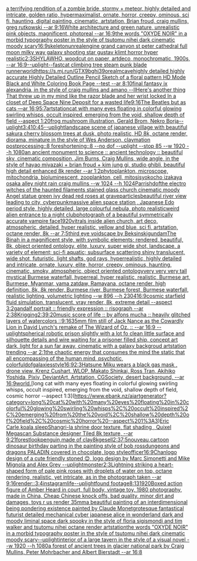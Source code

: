 [a terrifying rendition of a zombie bride, stormy + meteor, highly detailed and intricate, golden ratio, hypermaximalist, ornate, horror, creepy, ominous, sci fi, haunting, digital painting, cinematic, artstation, Brian froud, craig mullins, greg rutkowski --ar 9:16](https://www.ebank.nz/aiartgenerator?category=a%20terrifying%20rendition%20of%20a%20zombie%20bride%2C%20stormy%20%2B%20meteor%2C%20highly%20detailed%20and%20intricate%2C%20golden%20ratio%2C%20hypermaximalist%2C%20ornate%2C%20horror%2C%20creepy%2C%20ominous%2C%20sci%20fi%2C%20haunting%2C%20digital%20painting%2C%20cinematic%2C%20artstation%2C%20Brian%20froud%2C%20craig%20mullins%2C%20greg%20rutkowski%20--ar%209%3A16)[White architecture and green nature, unrealistic pink objects, magnificent, photoreal --ar 16:9](https://www.ebank.nz/aiartgenerator?category=White%20architecture%20and%20green%20nature%2C%20unrealistic%20pink%20objects%2C%20magnificent%2C%20photoreal%20--ar%2016%3A9)[the words "OXYDE NOIR" in a morbid typography poster in the style of tsutomu nihei dark cinematic moody scary](https://www.ebank.nz/aiartgenerator?category=the%20words%20%22OXYDE%20NOIR%22%20in%20a%20morbid%20typography%20poster%20in%20the%20style%20of%20tsutomu%20nihei%20dark%20cinematic%20moody%20scary)[16:9](https://www.ebank.nz/aiartgenerator?category=16%3A9)[skeleton](https://www.ebank.nz/aiartgenerator?category=skeleton)[unrealengine  grand canyon st peter cathedral full moon milky way galaxy shooting star gustav klimt horror hyper realistic](https://www.ebank.nz/aiartgenerator?category=unrealengine%20%20grand%20canyon%20st%20peter%20cathedral%20full%20moon%20milky%20way%20galaxy%20shooting%20star%20gustav%20klimt%20horror%20hyper%20realistic)[2:3](https://www.ebank.nz/aiartgenerator?category=2%3A3)[SHYLAWHO, woodcut on paper, artdeco, monochromatic, 1900s, --ar 16:9](https://www.ebank.nz/aiartgenerator?category=SHYLAWHO%2C%20woodcut%20on%20paper%2C%20artdeco%2C%20monochromatic%2C%201900s%2C%20--ar%2016%3A9)[--uplight](https://www.ebank.nz/aiartgenerator?category=--uplight)[--fast](https://www.ebank.nz/aiartgenerator?category=--fast)[cat climbing tree steam punk blade runner](https://www.ebank.nz/aiartgenerator?category=cat%20climbing%20tree%20steam%20punk%20blade%20runner)[world](https://www.ebank.nz/aiartgenerator?category=world)[<https://s.mj.run/GTX9bghi39o>](https://www.ebank.nz/aiartgenerator?category=%3Chttps%3A//s.mj.run/GTX9bghi39o%3E)[realm](https://www.ebank.nz/aiartgenerator?category=realm)[cave](https://www.ebank.nz/aiartgenerator?category=cave)[highly detailed highly accurate Highly Detailed Outline Pencil Sketch of a floral pattern HD Mode Black and White Coloring Book Page  --test --ar 8:10](https://www.ebank.nz/aiartgenerator?category=highly%20detailed%20highly%20accurate%20Highly%20Detailed%20Outline%20Pencil%20Sketch%20of%20a%20floral%20pattern%20HD%20Mode%20Black%20and%20White%20Coloring%20Book%20Page%20%20--test%20--ar%208%3A10)[final fantasy ix alexandria, in the style of craig mullins and amano --ll](https://www.ebank.nz/aiartgenerator?category=final%20fantasy%20ix%20alexandria%2C%20in%20the%20style%20of%20craig%20mullins%20and%20amano%20--ll)[Here's another thing That threw up in my mind like the razor blade and her wrist locked In a closet of Deep Space Nine Deposit for a wasted life](https://www.ebank.nz/aiartgenerator?category=Here%27s%20another%20thing%20That%20threw%20up%20in%20my%20mind%20like%20the%20razor%20blade%20and%20her%20wrist%20locked%20In%20a%20closet%20of%20Deep%20Space%20Nine%20Deposit%20for%20a%20wasted%20life)[9:16](https://www.ebank.nz/aiartgenerator?category=9%3A16)[The Beatles but as cats —ar 16:9](https://www.ebank.nz/aiartgenerator?category=The%20Beatles%20but%20as%20cats%20%E2%80%94ar%2016%3A9)[5:7](https://www.ebank.nz/aiartgenerator?category=5%3A7)[artstation](https://www.ebank.nz/aiartgenerator?category=artstation)[cat with many eyes floating in colorful glowing swirling whisps, occult inspired, emerging from the void, shallow depth of field --aspect 1:20](https://www.ebank.nz/aiartgenerator?category=cat%20with%20many%20eyes%20floating%20in%20colorful%20glowing%20swirling%20whisps%2C%20occult%20inspired%2C%20emerging%20from%20the%20void%2C%20shallow%20depth%20of%20field%20--aspect%201%3A20)[frog mushroom illustration,  Gerald Brom, Nekro Borja](https://www.ebank.nz/aiartgenerator?category=frog%20mushroom%20illustration%2C%20%20Gerald%20Brom%2C%20Nekro%20Borja)[--uplight](https://www.ebank.nz/aiartgenerator?category=--uplight)[3:4](https://www.ebank.nz/aiartgenerator?category=3%3A4)[10:45](https://www.ebank.nz/aiartgenerator?category=10%3A45)[--uplight](https://www.ebank.nz/aiartgenerator?category=--uplight)[landscape scene of japanese village with beautiful sakura cherry blossom trees at dusk, photo realistic, HD 8k, octane render, diorama, minature in the style of Wes Anderson, claymation postprocessing::8 foreshortening::8 --no dof --uplight --stop 85 --w 1920 --h 1080](https://www.ebank.nz/aiartgenerator?category=landscape%20scene%20of%20japanese%20village%20with%20beautiful%20sakura%20cherry%20blossom%20trees%20at%20dusk%2C%20photo%20realistic%2C%20HD%208k%2C%20octane%20render%2C%20diorama%2C%20minature%20in%20the%20style%20of%20Wes%20Anderson%2C%20claymation%20postprocessing%3A%3A8%20foreshortening%3A%3A8%20--no%20dof%20--uplight%20--stop%2085%20--w%201920%20--h%201080)[an ancient monument to science :: ancient technology :: beautiful sky, cinematic composition, Jim Burns, Craig Mullins, wide angle, in the style of hayao miyazaki + brian froud + kim jung gi, studio ghibli, beautiful high detail enhanced 8k render --ar 1:2](https://www.ebank.nz/aiartgenerator?category=an%20ancient%20monument%20to%20science%20%3A%3A%20ancient%20technology%20%3A%3A%20beautiful%20sky%2C%20cinematic%20composition%2C%20Jim%20Burns%2C%20Craig%20Mullins%2C%20wide%20angle%2C%20in%20the%20style%20of%20hayao%20miyazaki%20%2B%20brian%20froud%20%2B%20kim%20jung%20gi%2C%20studio%20ghibli%2C%20beautiful%20high%20detail%20enhanced%208k%20render%20--ar%201%3A2)[phytoplankton, microscope, mitochondria, bioluminescent, zooplankton, cell, mitosis](https://www.ebank.nz/aiartgenerator?category=phytoplankton%2C%20microscope%2C%20mitochondria%2C%20bioluminescent%2C%20zooplankton%2C%20cell%2C%20mitosis)[yokocho izakaya osaka alley night rain craig mullins  --w 1024 --h 1024](https://www.ebank.nz/aiartgenerator?category=yokocho%20izakaya%20osaka%20alley%20night%20rain%20craig%20mullins%20%20--w%201024%20--h%201024)[Parrish](https://www.ebank.nz/aiartgenerator?category=Parrish)[dof](https://www.ebank.nz/aiartgenerator?category=dof)[the electro witches of the haunted filaments stained glass church cinematic moody Angel statue green ivy dead red roses at grave](https://www.ebank.nz/aiartgenerator?category=the%20electro%20witches%20of%20the%20haunted%20filaments%20stained%20glass%20church%20cinematic%20moody%20Angel%20statue%20green%20ivy%20dead%20red%20roses%20at%20grave)[particles](https://www.ebank.nz/aiartgenerator?category=particles)[beautiful river view leading to city, cyberpunk](https://www.ebank.nz/aiartgenerator?category=beautiful%20river%20view%20leading%20to%20city%2C%20cyberpunk)[massive alien space station , Japanese Edo period style, highly detailed, large colourful nebula, photo realistic](https://www.ebank.nz/aiartgenerator?category=massive%20alien%20space%20station%20%2C%20Japanese%20Edo%20period%20style%2C%20highly%20detailed%2C%20large%20colourful%20nebula%2C%20photo%20realistic)[weird alien entrance to a night club](https://www.ebank.nz/aiartgenerator?category=weird%20alien%20entrance%20to%20a%20night%20club)[photograph of a beautiful symmetrically accurate  vampire face](https://www.ebank.nz/aiartgenerator?category=photograph%20of%20a%20beautiful%20symmetrically%20accurate%20%20vampire%20face)[1920](https://www.ebank.nz/aiartgenerator?category=1920)[vitrals inside alien church, art deco, atmospheric, detailed, hyper realistic, yellow and blue, sci fi, artstation, octane render, 8k --ar 7:5](https://www.ebank.nz/aiartgenerator?category=vitrals%20inside%20alien%20church%2C%20art%20deco%2C%20atmospheric%2C%20detailed%2C%20hyper%20realistic%2C%20yellow%20and%20blue%2C%20sci%20fi%2C%20artstation%2C%20octane%20render%2C%208k%20--ar%207%3A5)[third eye voidscape by Beksinski](https://www.ebank.nz/aiartgenerator?category=third%20eye%20voidscape%20by%20Beksinski)[gundam](https://www.ebank.nz/aiartgenerator?category=gundam)[The Binah in a magnificent style, with symbolic elements; rendered, beautiful, 8k, object oriented ontology, elite, luxury, super wide shot, landscape, a variety of element;  sci-fi aquatic; subsurface scattering shiny translucent, wide shot, futuristic, light shafts, god rays, hyperrealistic, highly detailed and intricate, ornate, luxury, elite, horror, creepy, ominous, haunting, cinematic, smoky, atmospheric, object oriented ontology](https://www.ebank.nz/aiartgenerator?category=The%20Binah%20in%20a%20magnificent%20style%2C%20with%20symbolic%20elements%3B%20rendered%2C%20beautiful%2C%208k%2C%20object%20oriented%20ontology%2C%20elite%2C%20luxury%2C%20super%20wide%20shot%2C%20landscape%2C%20a%20variety%20of%20element%3B%20%20sci-fi%20aquatic%3B%20subsurface%20scattering%20shiny%20translucent%2C%20wide%20shot%2C%20futuristic%2C%20light%20shafts%2C%20god%20rays%2C%20hyperrealistic%2C%20highly%20detailed%20and%20intricate%2C%20ornate%2C%20luxury%2C%20elite%2C%20horror%2C%20creepy%2C%20ominous%2C%20haunting%2C%20cinematic%2C%20smoky%2C%20atmospheric%2C%20object%20oriented%20ontology)[very very very tall mystical Burmese waterfall, hyperreal, hyper realistic, realistic, Burmese art, Burmese, Myanmar, yama zatdaw, Ramayana, octane render, high definition, 8k, 8k render, Burmese river, Burmese forest, Burmese waterfall, realistic lighting, volumetric lighting --w 896 --h 2304](https://www.ebank.nz/aiartgenerator?category=very%20very%20very%20tall%20mystical%20Burmese%20waterfall%2C%20hyperreal%2C%20hyper%20realistic%2C%20realistic%2C%20Burmese%20art%2C%20Burmese%2C%20Myanmar%2C%20yama%20zatdaw%2C%20Ramayana%2C%20octane%20render%2C%20high%20definition%2C%208k%2C%208k%20render%2C%20Burmese%20river%2C%20Burmese%20forest%2C%20Burmese%20waterfall%2C%20realistic%20lighting%2C%20volumetric%20lighting%20--w%20896%20--h%202304)[16:9](https://www.ebank.nz/aiartgenerator?category=16%3A9)[cosmic starfield fluid simulation, translucent, vray render, 8k,  extreme detail --aspect 3:2](https://www.ebank.nz/aiartgenerator?category=cosmic%20starfield%20fluid%20simulation%2C%20translucent%2C%20vray%20render%2C%208k%2C%20%20extreme%20detail%20--aspect%203%3A2)[gandalf portrait :: friendly expression :: risograph --ar 2:3](https://www.ebank.nz/aiartgenerator?category=gandalf%20portrait%20%3A%3A%20friendly%20expression%20%3A%3A%20risograph%20--ar%202%3A3)[8K](https://www.ebank.nz/aiartgenerator?category=8K)[rigging](https://www.ebank.nz/aiartgenerator?category=rigging)[2:3](https://www.ebank.nz/aiartgenerator?category=2%3A3)[9:20](https://www.ebank.nz/aiartgenerator?category=9%3A20)[music score of life :: by alfons mucha :: heavily glitched layers of watercolors ::](https://www.ebank.nz/aiartgenerator?category=music%20score%20of%20life%20%3A%3A%20by%20alfons%20mucha%20%3A%3A%20heavily%20glitched%20layers%20of%20watercolors%20%3A%3A)[9:16](https://www.ebank.nz/aiartgenerator?category=9%3A16)[35mm film still of Jack Nance as the Cowardly Lion in David Lynch's remake of The Wizard of Oz. :: --ar 16:9 --uplight](https://www.ebank.nz/aiartgenerator?category=35mm%20film%20still%20of%20Jack%20Nance%20as%20the%20Cowardly%20Lion%20in%20David%20Lynch%27s%20remake%20of%20The%20Wizard%20of%20Oz.%20%3A%3A%20--ar%2016%3A9%20--uplight)[spherical robotic prison slightly with a lot fo clean little surface and silhouette details and wire waiting for a prisoner filled ship, concept art dark, light for a sun far away, cinematic with a galaxy backgroud artstation trending --ar 2:1](https://www.ebank.nz/aiartgenerator?category=spherical%20robotic%20prison%20slightly%20with%20a%20lot%20fo%20clean%20little%20surface%20and%20silhouette%20details%20and%20wire%20waiting%20for%20a%20prisoner%20filled%20ship%2C%20concept%20art%20dark%2C%20light%20for%20a%20sun%20far%20away%2C%20cinematic%20with%20a%20galaxy%20backgroud%20artstation%20trending%20--ar%202%3A1)[the chaotic energy that consumes the mind the static that all encompassing of the human mind, psychotic, colorful](https://www.ebank.nz/aiartgenerator?category=the%20chaotic%20energy%20that%20consumes%20the%20mind%20the%20static%20that%20all%20encompassing%20of%20the%20human%20mind%2C%20psychotic%2C%20colorful)[dof](https://www.ebank.nz/aiartgenerator?category=dof)[galaxies](https://www.ebank.nz/aiartgenerator?category=galaxies)[style](https://www.ebank.nz/aiartgenerator?category=style)[16:9](https://www.ebank.nz/aiartgenerator?category=16%3A9)[2:3](https://www.ebank.nz/aiartgenerator?category=2%3A3)[Hatsune Miku wears a black gas mask , drone view, Krenz Cushart, WLOP, Makato Shinkai, Ross Tran, Akihiko Yoshida, Pixiv, DeviantArt, Artstation, CGSociety, desert background, --ar 16:9](https://www.ebank.nz/aiartgenerator?category=Hatsune%20Miku%20wears%20a%20black%20gas%20mask%20%2C%20drone%20view%2C%20Krenz%20Cushart%2C%20WLOP%2C%20Makato%20Shinkai%2C%20Ross%20Tran%2C%20Akihiko%20Yoshida%2C%20Pixiv%2C%20DeviantArt%2C%20Artstation%2C%20CGSociety%2C%20desert%20background%2C%20--ar%2016%3A9)[world.](https://www.ebank.nz/aiartgenerator?category=world.)[long cat with many eyes floating in colorful glowing swirling whisps, occult inspired, emerging from the void, shallow depth of field, cosmic horror --aspect 1:3](https://www.ebank.nz/aiartgenerator?category=long%20cat%20with%20many%20eyes%20floating%20in%20colorful%20glowing%20swirling%20whisps%2C%20occult%20inspired%2C%20emerging%20from%20the%20void%2C%20shallow%20depth%20of%20field%2C%20cosmic%20horror%20--aspect%201%3A3)[Eric Carle,koala,sleep](https://www.ebank.nz/aiartgenerator?category=Eric%20Carle%2Ckoala%2Csleep)[Shangri-la shrine door texture, flat shading , Quixel Megascan Substance designer Tiled 8k texture, --ar 9:21](https://www.ebank.nz/aiartgenerator?category=Shangri-la%20shrine%20door%20texture%2C%20flat%20shading%20%2C%20Quixel%20Megascan%20Substance%20designer%20Tiled%208k%20texture%2C%20--ar%209%3A21)[forest](https://www.ebank.nz/aiartgenerator?category=forest)[look](https://www.ebank.nz/aiartgenerator?category=look)[penguin,made of clay](https://www.ebank.nz/aiartgenerator?category=penguin%2Cmade%20of%20clay)[8k](https://www.ebank.nz/aiartgenerator?category=8k)[gesell](https://www.ebank.nz/aiartgenerator?category=gesell)[2:3](https://www.ebank.nz/aiartgenerator?category=2%3A3)[7:5](https://www.ebank.nz/aiartgenerator?category=7%3A5)[nouveau,](https://www.ebank.nz/aiartgenerator?category=nouveau%2C)[cartoon dinosaur birthday parting in the painting style of bob ross](https://www.ebank.nz/aiartgenerator?category=cartoon%20dinosaur%20birthday%20parting%20in%20the%20painting%20style%20of%20bob%20ross)[dungeons and dragons PALADIN covered in chocolate, logo style](https://www.ebank.nz/aiartgenerator?category=dungeons%20and%20dragons%20PALADIN%20covered%20in%20chocolate%2C%20logo%20style)[officer](https://www.ebank.nz/aiartgenerator?category=officer)[16:9](https://www.ebank.nz/aiartgenerator?category=16%3A9)[Chan](https://www.ebank.nz/aiartgenerator?category=Chan)[logo design of a cute friendly stoned 😊, logo design by Marc Simonetti and Mike Mignola and Alex Grey --uplight](https://www.ebank.nz/aiartgenerator?category=logo%20design%20of%20a%20cute%20friendly%20stoned%20%F0%9F%98%8A%2C%20logo%20design%20by%20Marc%20Simonetti%20and%20Mike%20Mignola%20and%20Alex%20Grey%20--uplight)[monster](https://www.ebank.nz/aiartgenerator?category=monster)[2:3](https://www.ebank.nz/aiartgenerator?category=2%3A3)[Lightning striking a heart-shaped form of pale pink roses with droplets of water on top, octane rendering, realistic, yet intricate, as in the photograph taken --ar 9:16](https://www.ebank.nz/aiartgenerator?category=Lightning%20striking%20a%20heart-shaped%20form%20of%20pale%20pink%20roses%20with%20droplets%20of%20water%20on%20top%2C%20octane%20rendering%2C%20realistic%2C%20yet%20intricate%2C%20as%20in%20the%20photograph%20taken%20--ar%209%3A16)[render::](https://www.ebank.nz/aiartgenerator?category=render%3A%3A)[3:4](https://www.ebank.nz/aiartgenerator?category=3%3A4)[instagram](https://www.ebank.nz/aiartgenerator?category=instagram)[life](https://www.ebank.nz/aiartgenerator?category=life)[--uplight](https://www.ebank.nz/aiartgenerator?category=--uplight)[found footage](https://www.ebank.nz/aiartgenerator?category=found%20footage)[8:13](https://www.ebank.nz/aiartgenerator?category=8%3A13)[1920](https://www.ebank.nz/aiartgenerator?category=1920)[Boxed action figure of Amber Heard in court, full body, vintage toy, 1980 photography, made in China, Cheap Chinese knock offs, bad quality, minor dirt and damages, toys r us render 35mm](https://www.ebank.nz/aiartgenerator?category=Boxed%20action%20figure%20of%20Amber%20Heard%20in%20court%2C%20full%20body%2C%20vintage%20toy%2C%201980%20photography%2C%20made%20in%20China%2C%20Cheap%20Chinese%20knock%20offs%2C%20bad%20quality%2C%20minor%20dirt%20and%20damages%2C%20toys%20r%20us%20render%2035mm)[a beautiful painting of an interdimensional being pondering existence painted by Claude Monet](https://www.ebank.nz/aiartgenerator?category=a%20beautiful%20painting%20of%20an%20interdimensional%20being%20pondering%20existence%20painted%20by%20Claude%20Monet)[grotesque fantastical futurist detailed mechanical cyber japanese alice in wonderland dark and moody liminal space dark spooky in the style of floria sigismondi and tim walker and tsutomu nihei octane render artstation](https://www.ebank.nz/aiartgenerator?category=grotesque%20fantastical%20futurist%20detailed%20mechanical%20cyber%20japanese%20alice%20in%20wonderland%20dark%20and%20moody%20liminal%20space%20dark%20spooky%20in%20the%20style%20of%20floria%20sigismondi%20and%20tim%20walker%20and%20tsutomu%20nihei%20octane%20render%20artstation)[the words "OXYDE NOIR" in a morbid typography poster in the style of tsutomu nihei dark cinematic moody scary](https://www.ebank.nz/aiartgenerator?category=the%20words%20%22OXYDE%20NOIR%22%20in%20a%20morbid%20typography%20poster%20in%20the%20style%20of%20tsutomu%20nihei%20dark%20cinematic%20moody%20scary)[--uplight](https://www.ebank.nz/aiartgenerator?category=--uplight)[interior of a large tavern in the style of a visual novel --w 1920 --h 1080](https://www.ebank.nz/aiartgenerator?category=interior%20of%20a%20large%20tavern%20in%20the%20style%20of%20a%20visual%20novel%20--w%201920%20--h%201080)[a forest of ancient trees in glacier national park by Craig Mullins, Peter Mohrbacher and Albert Bierstadt --ar 16:8](https://www.ebank.nz/aiartgenerator?category=a%20forest%20of%20ancient%20trees%20in%20glacier%20national%20park%20by%20Craig%20Mullins%2C%20Peter%20Mohrbacher%20and%20Albert%20Bierstadt%20--ar%2016%3A8)